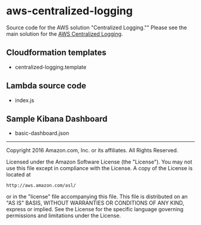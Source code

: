 # aws-centralized-logging
Source code for the AWS solution "Centralized Logging."" Please see the main solution for the [AWS Centralized Logging](https://aws.amazon.com/answers/logging/centralized-logging/).


## Cloudformation templates

- centralized-logging.template

## Lambda source code

- index.js

## Sample Kibana Dashboard

- basic-dashboard.json

***

Copyright 2016 Amazon.com, Inc. or its affiliates. All Rights Reserved.

Licensed under the Amazon Software License (the "License"). You may not use this file except in compliance with the License. A copy of the License is located at

    http://aws.amazon.com/asl/

or in the "license" file accompanying this file. This file is distributed on an "AS IS" BASIS, WITHOUT WARRANTIES OR CONDITIONS OF ANY KIND, express or implied. See the License for the specific language governing permissions and limitations under the License.
